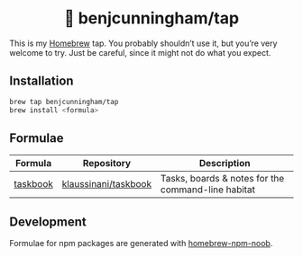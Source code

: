 <h1 align="center">
    🍺 benjcunningham/tap
</h1>

This is my [Homebrew](https://docs.brew.sh/Taps) tap. You probably shouldn’t use
it, but you’re very welcome to try. Just be careful, since it might not do what
you expect.

## Installation

```bash
brew tap benjcunningham/tap
brew install <formula>
```

## Formulae

| Formula | Repository | Description |
| ---------- | ------- | ----------- |
| [taskbook](Formula/taskbook.rb) | [klaussinani/taskbook](https://github.com/klaussinani/taskbook) | Tasks, boards & notes for the command-line habitat |

## Development

Formulae for npm packages are generated with
[homebrew-npm-noob](https://github.com/zmwangx/homebrew-npm-noob).
